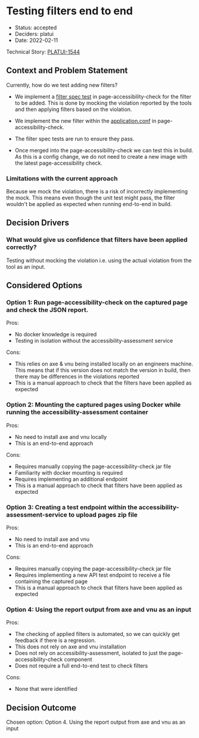 # Testing filters end to end

* Status: accepted
* Deciders: platui
* Date: 2022-02-11

Technical Story: [PLATUI-1544](https://jira.tools.tax.service.gov.uk/browse/PLATUI-1544)

## Context and Problem Statement

Currently, how do we test adding new filters? 
* We implement a [filter spec test](https://github.com/hmrc/page-accessibility-check/blob/main/src/test/scala/uk/gov/hmrc/a11y/FiltersSpec.scala) in page-accessibility-check for the filter to be added. This is done by mocking the violation reported by the tools and then applying filters based on the violation.

* We implement the new filter within the [application.conf](https://github.com/hmrc/page-accessibility-check/blob/main/src/main/resources/application.conf) in page-accessibility-check.

* The filter spec tests are run to ensure they pass.

* Once merged into the page-accessibility-check we can test this in build. As this is a config change, we do not need to create a new image with the latest page-accessibility check.

### Limitations with the current approach

Because we mock the violation, there is a risk of incorrectly implementing the mock. This means even though the unit test might pass, the filter wouldn't be applied as expected when running end-to-end in build.

## Decision Drivers
###  What would give us confidence that filters have been applied correctly?
Testing without mocking the violation i.e. using the actual violation from the tool as an input.

## Considered Options

### Option 1: Run page-accessibility-check on the captured page and check the JSON report.

Pros:
* No docker knowledge is required
* Testing in isolation without the accessibility-assessment service

Cons:
* This relies on axe & vnu being installed locally on an engineers machine. This means that if this version does not match the version in build, then there may be differences in the violations reported
* This is a manual approach to check that the filters have been applied as expected

### Option 2: Mounting the captured pages using Docker while running the accessibility-assessment container

Pros:
* No need to install axe and vnu locally
* This is an end-to-end approach

Cons:
* Requires manually copying the page-accessibility-check jar file
* Familiarity with docker mounting is required
* Requires implementing an additional endpoint
* This is a manual approach to check that filters have been applied as expected

### Option 3: Creating a test endpoint within the accessibility-assessment-service to upload pages zip file

Pros:
* No need to install axe and vnu
* This is an end-to-end approach

Cons:
* Requires manually copying the page-accessibility-check jar file
* Requires implementing a new API test endpoint to receive a file containing the captured page
* This is a manual approach to check that filters have been applied as expected

### Option 4: Using the report output from axe and vnu as an input

Pros:
* The checking of applied filters is automated, so we can quickly get feedback if there is a regression.
* This does not rely on axe and vnu installation
* Does not rely on accessibility-assessment, isolated to just the page-accessibility-check component
* Does not require a full end-to-end test to check filters

Cons: 
* None that were identified

## Decision Outcome

Chosen option: Option 4. Using the report output from axe and vnu as an input 